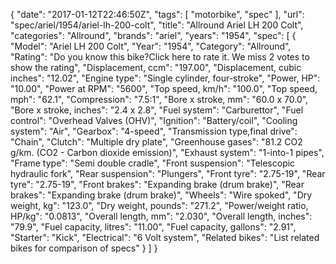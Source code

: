 {
    "date": "2017-01-12T22:46:50Z",
    "tags": [
        "motorbike",
        "spec"
    ],
    "url": "spec\/ariel\/1954\/ariel-lh-200-colt",
    "title": "Allround Ariel LH 200 Colt",
    "categories": "Allround",
    "brands": "ariel",
    "years": "1954",
    "spec": [
        {
            "Model": "Ariel LH 200 Colt",
            "Year": "1954",
            "Category": "Allround",
            "Rating": "Do you know this bike?Click here to rate it. We miss 2 votes to show the rating",
            "Displacement, ccm": "197.00",
            "Displacement, cubic inches": "12.02",
            "Engine type": "Single cylinder, four-stroke",
            "Power, HP": "10.00",
            "Power at RPM": "5600",
            "Top speed, km\/h": "100.0",
            "Top speed, mph": "62.1",
            "Compression": "7.5:1",
            "Bore x stroke, mm": "60.0 x 70.0",
            "Bore x stroke, inches": "2.4 x 2.8",
            "Fuel system": "Carburettor",
            "Fuel control": "Overhead Valves (OHV)",
            "Ignition": "Battery\/coil",
            "Cooling system": "Air",
            "Gearbox": "4-speed",
            "Transmission type,final drive": "Chain",
            "Clutch": "Multiple dry plate",
            "Greenhouse gases": "81.2 CO2 g\/km. (CO2 - Carbon dioxide emission)",
            "Exhaust system": "1-into-1 pipes",
            "Frame type": "Semi double cradle",
            "Front suspension": "Telescopic hydraulic fork",
            "Rear suspension": "Plungers",
            "Front tyre": "2.75-19",
            "Rear tyre": "2.75-19",
            "Front brakes": "Expanding brake (drum brake)",
            "Rear brakes": "Expanding brake (drum brake)",
            "Wheels": "Wire spoked",
            "Dry weight, kg": "123.0",
            "Dry weight, pounds": "271.2",
            "Power\/weight ratio, HP\/kg": "0.0813",
            "Overall length, mm": "2.030",
            "Overall length, inches": "79.9",
            "Fuel capacity, litres": "11.00",
            "Fuel capacity, gallons": "2.91",
            "Starter": "Kick",
            "Electrical": "6 Volt system",
            "Related bikes": "List related bikes for comparison of specs"
        }
    ]
}